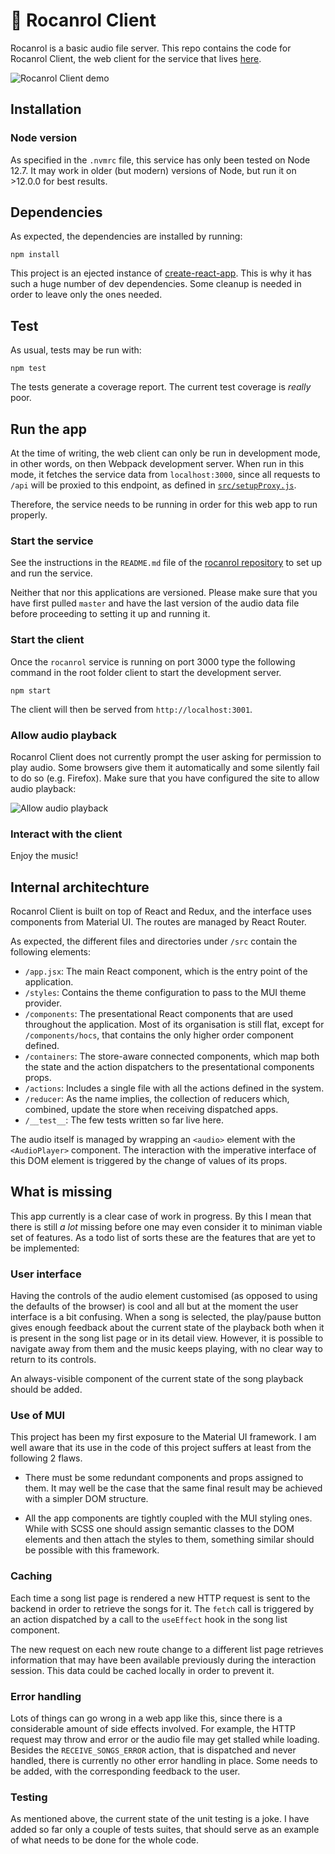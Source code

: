 # 🤘 Rocanrol Client

Rocanrol is a basic audio file server. This repo contains the code for Rocanrol Client, the web client for the service that lives [here](https://github.com/aadroher/rocanrol).

![Rocanrol Client demo](doc/img/rocanrol_client_demo.gif)

## Installation

### Node version

As specified in the `.nvmrc` file, this service has only been tested on Node 12.7. It may work in older (but modern) versions of Node, but run it on >12.0.0 for best results.

## Dependencies

As expected, the dependencies are installed by running:

```
npm install
```

This project is an ejected instance of [create-react-app](https://create-react-app.dev/). This is why it has such a huge number of dev dependencies. Some cleanup is needed in order to leave only the ones needed.

## Test

As usual, tests may be run with:

```
npm test
```

The tests generate a coverage report. The current test coverage is _really_ poor.

## Run the app

At the time of writing, the web client can only be run in development mode, in other words, on then Webpack development server. When run in this mode, it fetches the service data from `localhost:3000`, since all requests to `/api` will be proxied to this endpoint, as defined in [`src/setupProxy.js`](src/setupProxy.js). 

Therefore, the service needs to be running in order for this web app to run properly.

### Start the service

See the instructions in the `README.md` file of the [rocanrol repository](https://github.com/aadroher/rocanrol) to set up and run the service. 

Neither that nor this applications are versioned. Please make sure that you have first pulled `master` and have the last version of the audio data file before proceeding to setting it up and running it.

### Start the client

Once the `rocanrol` service is running on port 3000 type the following command in the root folder client to start the development server.

```
npm start
```

The client will then be served from `http://localhost:3001`.

### Allow audio playback

Rocanrol Client does not currently prompt the user asking for permission to play audio. Some browsers give them it automatically and some silently fail to do so (e.g. Firefox). Make sure that you have configured the site to allow audio playback:

![Allow audio playback](doc/img/allow_audio.png)

### Interact with the client

Enjoy the music!

## Internal architechture

Rocanrol Client is built on top of React and Redux, and the interface uses components from Material UI. The routes are managed by React Router.

As expected, the different files and directories under `/src` contain the following elements:

- `/app.jsx`: The main React component, which is the entry point of the application.
- `/styles`: Contains the theme configuration to pass to the MUI theme provider.
- `/components`: The presentational React components that are used throughout the application. Most of its organisation is still flat, except for `/components/hocs`, that contains the only higher order component defined.
- `/containers`: The store-aware connected components, which map both the state and the action dispatchers to the presentational components props.
- `/actions`: Includes a single file with all the actions defined in the system.
- `/reducer`: As the name implies, the collection of reducers which, combined, update the store when receiving dispatched apps.
- `/__test__`: The few tests written so far live here.

The audio itself is managed by wrapping an `<audio>` element with the `<AudioPlayer>` component. The interaction with the imperative interface of this DOM element is triggered by the change of values of its props.

## What is missing

This app currently is a clear case of work in progress. By this I mean that there is still _a lot_ missing before one may even consider it to miniman viable set of features. As a todo list of sorts these are the features that are yet to be implemented:

### User interface

Having the controls of the audio element customised (as opposed to using the defaults of the browser) is cool and all but at the moment the user interface is a bit confusing. When a song is selected, the play/pause button gives enough feedback about the current state of the playback both when it is present in the song list page or in its detail view. However, it is possible to navigate away from them and the music keeps playing, with no clear way to return to its controls. 

An always-visible component of the current state of the song playback should be added.

### Use of MUI

This project has been my first exposure to the Material UI framework. I am well aware that its use in the code of this project suffers at least from the following 2 flaws.

- There must be some redundant components and props assigned to them. It may well be the case that the same final result may be achieved with a simpler DOM structure.

- All the app components are tightly coupled with the MUI styling ones. While with SCSS one should assign semantic classes to the DOM elements and then attach the styles to them, something similar should be possible with this framework.  

### Caching

Each time a song list page is rendered a new HTTP request is sent to the backend in order to retrieve the songs for it. The `fetch` call is triggered by an action dispatched by a call to the `useEffect` hook in the song list component. 

The new request on each new route change to a different list page retrieves information that may have been available previously during the interaction session. This data could be cached locally in order to prevent it.

### Error handling

Lots of things can go wrong in a web app like this, since there is a considerable amount of side effects involved. For example, the HTTP request may throw and error or the audio file may get stalled while loading. Besides the `RECEIVE_SONGS_ERROR` action, that is dispatched and never handled, there is currently no other error handling in place. Some needs to be added, with the corresponding feedback to the user. 

### Testing

As mentioned above, the current state of the unit testing is a joke. I have added so far only a couple of tests suites, that should serve as an example of what needs to be done for the whole code.

 